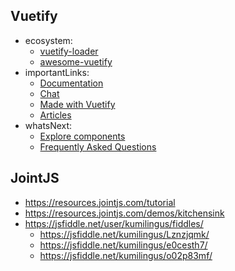 ## Vuetify

- ecosystem:
  - [vuetify-loader](https://github.com/vuetifyjs/vuetify-loader)
  - [awesome-vuetify](https://github.com/vuetifyjs/awesome-vuetify)
- importantLinks:
  - [Documentation](https://vuetifyjs.com)
  - [Chat](https://community.vuetifyjs.com)
  - [Made with Vuetify](https://madewithvuejs.com/vuetify)
  - [Articles](https://medium.com/vuetify)
- whatsNext:
  - [Explore components](https://vuetifyjs.com/components/api-explorer)
  - [Frequently Asked Questions](https://vuetifyjs.com/getting-started/frequently-asked-questions)

## JointJS

- https://resources.jointjs.com/tutorial
- https://resources.jointjs.com/demos/kitchensink
- https://jsfiddle.net/user/kumilingus/fiddles/
  - https://jsfiddle.net/kumilingus/Lznzjqmk/
  - https://jsfiddle.net/kumilingus/e0cesth7/
  - https://jsfiddle.net/kumilingus/o02p83mf/